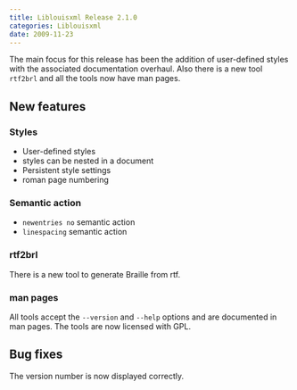 ```yaml
---
title: Liblouisxml Release 2.1.0
categories: Liblouisxml
date: 2009-11-23
---
```


The main focus for this release has been the addition of user-defined styles with the associated documentation overhaul. Also there is a new tool `rtf2brl` and all the tools now have man pages.

## New features

### Styles

* User-defined styles
* styles can be nested in a document
* Persistent style settings
* roman page numbering

### Semantic action

* `newentries no` semantic action
* `linespacing` semantic action

### rtf2brl

 There is a new tool to generate Braille from rtf.

### man pages

All tools accept the `--version` and `--help` options and are documented in man pages. The tools are now licensed with GPL.

## Bug fixes

The version number is now displayed correctly.
